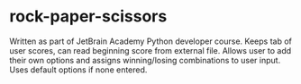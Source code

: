 # rock-paper-scissors
Written as part of JetBrain Academy Python developer course. 
Keeps tab of user scores, can read beginning score from external file.
Allows user to add their own options and assigns winning/losing combinations to user input. 
Uses default options if none entered.
